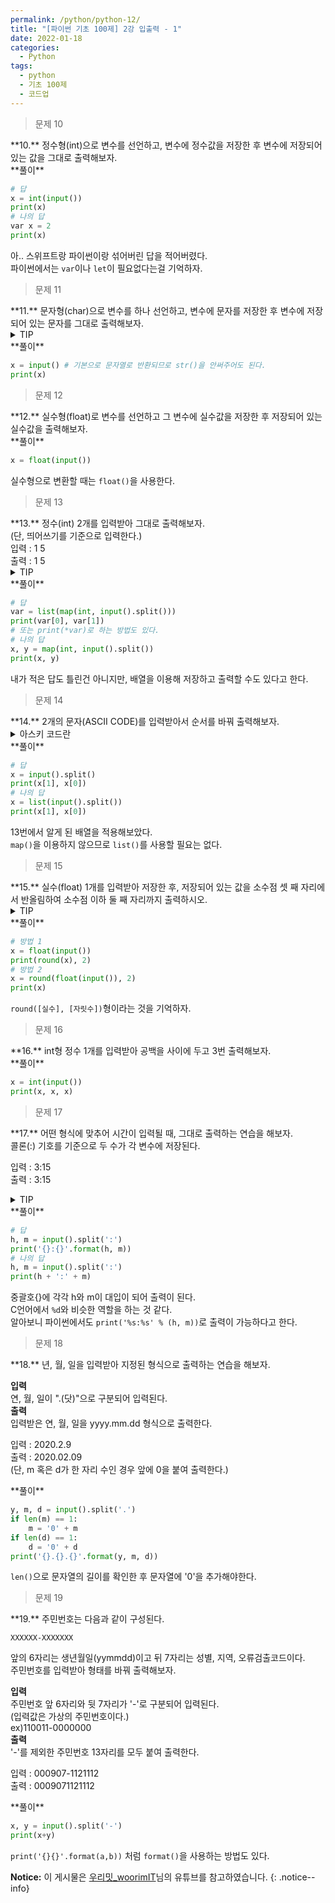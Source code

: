 ```yaml
---
permalink: /python/python-12/
title: "[파이썬 기초 100제] 2강 입출력 - 1"
date: 2022-01-18
categories:
  - Python
tags:
  - python
  - 기초 100제
  - 코드업
---
```


> 문제 10

<div class="notice--danger" markdown="1">
**10.**   
정수형(int)으로 변수를 선언하고, 변수에 정수값을 저장한 후 변수에 저장되어 있는 값을 그대로 출력해보자.
</div>

<div class="notice" markdown="1">
**풀이**

```python
# 답
x = int(input())
print(x)
# 나의 답
var x = 2
print(x)
```
아.. 스위프트랑 파이썬이랑 섞어버린 답을 적어버렸다.<br>
파이썬에서는 `var`이나 `let`이 필요없다는걸 기억하자.
</div>

> 문제 11

<div class="notice--success" markdown="1">
**11.**   
문자형(char)으로 변수를 하나 선언하고, 변수에 문자를 저장한 후 변수에 저장되어 있는 문자를 그대로 출력해보자.
</div>

<details>
<summary>TIP</summary>
<div markdown="1">

`input()`의 반환값은 기본으로 문자열로 정의된다.

</div>
</details>

<div class="notice" markdown="1">
**풀이**

```python
x = input() # 기본으로 문자열로 반환되므로 str()을 안써주어도 된다.
print(x)
```
</div>

> 문제 12

<div class="notice--danger" markdown="1">
**12.**   
실수형(float)로 변수를 선언하고 그 변수에 실수값을 저장한 후 저장되어 있는 실수값을 출력해보자.
</div>

<div class="notice" markdown="1">
**풀이**

```python
x = float(input())
```
실수형으로 변환할 때는 `float()`을 사용한다.
</div>

> 문제 13

<div class="notice--warning" markdown="1">
**13.**   
정수(int) 2개를 입력받아 그대로 출력해보자.<br>
(단, 띄어쓰기를 기준으로 입력한다.)<br>
입력 : 1 5<br>
출력 : 1 5
</div>

<details>
<summary>TIP</summary>
<div markdown="1">

문자열의 메소드(함수)인 `split()`을 이용하면 문자열을 공백 기준으로 배열(iterable)로 만들어준다.<br>

매핑함수인 map()을 이용하면 배열(iterable)의 모든 원소를 첫 번째 매개변수(parameter)로 변환할 수 있다. 정확히는 감싸준다는 표현이 맞다.<br>

ex ) `map(int, ['1', '2', '3']) >> [1,2,3]`<br>

매핑함수 `map()`의 반환값은 map객체이다. 따라서 육안으로 확인하기 위해서는 `list()`로 변환시켜줘야한다.

</div>
</details>

<div class="notice" markdown="1">
**풀이**

```python
# 답
var = list(map(int, input().split()))
print(var[0], var[1])
# 또는 print(*var)로 하는 방법도 있다.
# 나의 답
x, y = map(int, input().split())
print(x, y)
```
내가 적은 답도 틀린건 아니지만, 배열을 이용해 저장하고 출력할 수도 있다고 한다.
</div>

> 문제 14

<div class="notice--warning" markdown="1">
**14.**   
2개의 문자(ASCII CODE)를 입력받아서 순서를 바꿔 출력해보자.
</div>

<details>
<summary>아스키 코드란</summary>
<div markdown="1">

컴퓨터가 문자를 읽을 수 있도록 문자에 대응하는 숫자들이 존재한다.

ex ) A => 1100001

이때의 문자가 '아스키 문자'이며, 숫자가 '아스키 코드'이다.

</div>
</details>

<div class="notice" markdown="1">
**풀이**

```python
# 답
x = input().split()
print(x[1], x[0])
# 나의 답
x = list(input().split())
print(x[1], x[0])
```
13번에서 알게 된 배열을 적용해보았다.<br>
`map()`을 이용하지 않으므로 `list()`를 사용할 필요는 없다.
</div>

> 문제 15

<div class="notice--danger" markdown="1">
**15.**   
실수(float) 1개를 입력받아 저장한 후, 저장되어 있는 값을 소수점 셋 째 자리에서 반올림하여 소수점 이하 둘 째 자리까지 출력하시오.
</div>

<details>
<summary>TIP</summary>
<div markdown="1">

반올림 함수 `round()`를 이용하면 된다.

</div>
</details>

<div class="notice" markdown="1">
**풀이**

```python
# 방법 1
x = float(input())
print(round(x), 2)
# 방법 2
x = round(float(input()), 2)
print(x)
```
`round([실수], [자릿수])`형이라는 것을 기억하자.
</div>

> 문제 16

<div class="notice--success" markdown="1">
**16.**   
int형 정수 1개를 입력받아 공백을 사이에 두고 3번 출력해보자.
</div>

<div class="notice" markdown="1">
**풀이**

```python
x = int(input())
print(x, x, x)
```
</div>

> 문제 17

<div class="notice--warning" markdown="1">
**17.**   
어떤 형식에 맞추어 시간이 입력될 때, 그대로 출력하는 연습을 해보자.<br>
콜론(:) 기호를 기준으로 두 수가 각 변수에 저장된다.<br>

입력 : 3:15<br>
출력 : 3:15
</div>

<details>
<summary>TIP</summary>
<div markdown="1">

`split()`의 매개변수로 문자열을 분할하기 위한 기준을 정의할 수 있다.
문자열의 메소드(함수)인 `format()`을 이용하면 문자열 내부에 변수값을 대입할 수 있다.

</div>
</details>

<div class="notice" markdown="1">
**풀이**

```python
# 답
h, m = input().split(':')
print('{}:{}'.format(h, m))
# 나의 답
h, m = input().split(':')
print(h + ':' + m)
```
중괄호{}에 각각 h와 m이 대입이 되어 출력이 된다.<br>
C언어에서 `%d`와 비슷한 역할을 하는 것 같다.<br>
알아보니 파이썬에서도 `print('%s:%s' % (h, m))`로 출력이 가능하다고 한다.
</div>

> 문제 18

<div class="notice--danger" markdown="1">
**18.**   
년, 월, 일을 입력받아 지정된 형식으로 출력하는 연습을 해보자.<br>

**입력**<br>
연, 월, 일이 ".(닷)"으로 구분되어 입력된다.<br>
**출력**<br>
입력받은 연, 월, 일을 yyyy.mm.dd 형식으로 출력한다.<br>

입력 : 2020.2.9<br>
출력 : 2020.02.09<br>
(단, m 혹은 d가 한 자리 수인 경우 앞에 0을 붙여 출력한다.)
</div>

<div class="notice" markdown="1">
**풀이**

```python
y, m, d = input().split('.')
if len(m) == 1:
    m = '0' + m
if len(d) == 1:
    d = '0' + d
print('{}.{}.{}'.format(y, m, d))
```
`len()`으로 문자열의 길이를 확인한 후 문자열에 '0'을 추가해야한다.
</div>

> 문제 19

<div class="notice--warning" markdown="1">
**19.**   
주민번호는 다음과 같이 구성된다.<br>

`XXXXXX-XXXXXXX`<br>

앞의 6자리는 생년월일(yymmdd)이고 뒤 7자리는 성별, 지역, 오류검출코드이다.<br>
주민번호를 입력받아 형태를 바꿔 출력해보자.<br>

**입력**<br>
주민번호 앞 6자리와 뒷 7자리가 '-'로 구분되어 입력된다.<br>
(입력값은 가상의 주민번호이다.)<br>
ex)110011-0000000<br>
**출력**<br>
'-'를 제외한 주민번호 13자리를 모두 붙여 출력한다.<br>

입력 : 000907-1121112<br>
출력 : 0009071121112
</div>

<div class="notice" markdown="1">
**풀이**

```python
x, y = input().split('-')
print(x+y)
```
`print('{}{}'.format(a,b))` 처럼 `format()`을 사용하는 방법도 있다.
</div>

**Notice:** 이 게시물은 [우리밋_woorimIT](https://www.youtube.com/watch?v=7sykajCtgCw&list=PLSK4WsJ8JS4dOszA7Zr8paqI81Mv27tNq&index=2)님의 유튜브를 참고하였습니다.
{: .notice--info}